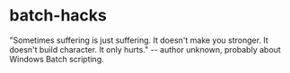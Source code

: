 # batch-hacks
"Sometimes suffering is just suffering. It doesn't make you stronger. It doesn't build character. It only hurts."
-- author unknown, probably about Windows Batch scripting.
